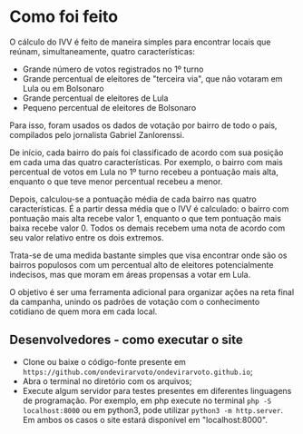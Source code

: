 # Como foi feito

O cálculo do IVV é feito de maneira simples para encontrar locais que reúnam, simultaneamente, quatro características:

- Grande número de votos registrados no 1º turno
- Grande percentual de eleitores de "terceira via", que não votaram em Lula ou em Bolsonaro
- Grande percentual de eleitores de Lula
- Pequeno percentual de eleitores de Bolsonaro

Para isso, foram usados os dados de votação por bairro de todo o país, compilados pelo jornalista Gabriel Zanlorenssi.

De início, cada bairro do país foi classificado de acordo com sua posição em cada uma das quatro características. Por exemplo, o bairro com mais percentual de votos em Lula no 1º turno recebeu a pontuação mais alta, enquanto o que teve menor percentual recebeu a menor.

Depois, calculou-se a pontuação média de cada bairro nas quatro características. É a partir dessa média que o IVV é calculado: o bairro com pontuação mais alta recebe valor 1, enquanto o que tem pontuação mais baixa recebe valor 0. Todos os demais recebem uma nota de acordo com seu valor relativo entre os dois extremos.

Trata-se de uma medida bastante simples que visa encontrar onde são os bairros populosos com um percentual alto de eleitores potencialmente indecisos, mas que moram em áreas propensas a votar em Lula. 

O objetivo é ser uma ferramenta adicional para organizar ações na reta final da campanha, unindo os padrões de votação com o conhecimento cotidiano de quem mora em cada local.

## Desenvolvedores - como executar o site

- Clone ou baixe o código-fonte presente em `https://github.com/ondevirarvoto/ondevirarvoto.github.io`;
- Abra o terminal no diretório com os arquivos;
- Execute algum servidor para testes presentes em diferentes linguagens de programação. Por exemplo, em php execute no terminal `php -S localhost:8000` ou em python3, pode utilizar `python3 -m http.server`. Em ambos os casos o site estará disponível em "localhost:8000".
